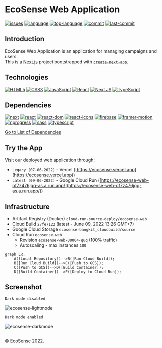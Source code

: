 # EcoSense Web Application
[![issues](https://img.shields.io/github/issues/EcoSenseID/EcoSense-Webapp)](https://github.com/EcoSenseID/EcoSense-Webapp/issues)
[![language](https://img.shields.io/github/languages/count/EcoSenseID/EcoSense-Webapp)](https://github.com/EcoSenseID/EcoSense-Webapp/search?l=typescript)
[![top-language](https://img.shields.io/github/languages/top/EcoSenseID/EcoSense-Webapp)](https://github.com/EcoSenseID/EcoSense-Webapp/search?l=typescript)
[![commit](https://img.shields.io/github/commit-activity/m/EcoSenseID/EcoSense-Webapp)](https://github.com/EcoSenseID/EcoSense-Webapp/commits/main)
[![last-commit](https://img.shields.io/github/last-commit/EcoSenseID/EcoSense-Webapp)](https://github.com/EcoSenseID/EcoSense-Webapp/commits/main)

## Introduction
EcoSense Web Application is an application for managing campaigns and users.\
This is a [Next.js](https://nextjs.org/) project bootstrapped with [`create-next-app`](https://github.com/vercel/next.js/tree/canary/packages/create-next-app).

## Technologies
[![HTML5](https://img.shields.io/badge/-HTML5-black?style=for-the-badge&logo=html5&logoColor=orange)](https://github.com/EcoSenseID?tab=repositories&language=html)
[![CSS3](https://img.shields.io/badge/-CSS3-black?style=for-the-badge&logo=css3&logoColor=blue)](https://github.com/EcoSenseID?tab=repositories&language=css)
[![JavaScript](https://img.shields.io/badge/-JavaScript-black?style=for-the-badge&logo=javascript)](https://github.com/EcoSenseID?tab=repositories&language=javascript)
[![React](https://img.shields.io/badge/-React-black?style=for-the-badge&logo=react)](https://github.com/EcoSenseID?tab=repositories&language=javascript)
[![Next JS](https://img.shields.io/badge/Next-black?style=for-the-badge&logo=next.js&logoColor=white)](https://github.com/EcoSenseID?tab=repositories)
[![TypeScript](https://img.shields.io/badge/typescript-black?style=for-the-badge&logo=typescript&logoColor=%23007ACC)](https://github.com/EcoSenseID?tab=repositories&language=typescript)

## Dependencies
[![next](https://img.shields.io/github/package-json/dependency-version/EcoSenseID/EcoSense-Webapp/next)](https://www.npmjs.com/package/next)
[![react](https://img.shields.io/github/package-json/dependency-version/EcoSenseID/EcoSense-Webapp/react)](https://www.npmjs.com/package/react)
[![react-dom](https://img.shields.io/github/package-json/dependency-version/EcoSenseID/EcoSense-Webapp/react-dom)](https://www.npmjs.com/package/react-dom)
[![react-icons](https://img.shields.io/github/package-json/dependency-version/EcoSenseID/EcoSense-Webapp/react-icons)](https://www.npmjs.com/package/react-icons)
[![firebase](https://img.shields.io/github/package-json/dependency-version/EcoSenseID/EcoSense-Webapp/firebase)](https://www.npmjs.com/package/firebase)
[![framer-motion](https://img.shields.io/github/package-json/dependency-version/EcoSenseID/EcoSense-Webapp/framer-motion)](https://www.npmjs.com/package/framer-motion)
[![nprogress](https://img.shields.io/github/package-json/dependency-version/EcoSenseID/EcoSense-Webapp/nprogress)](https://www.npmjs.com/package/nprogress)
[![sass](https://img.shields.io/github/package-json/dependency-version/EcoSenseID/EcoSense-Webapp/sass)](https://www.npmjs.com/package/sass)
[![typescript](https://img.shields.io/github/package-json/dependency-version/EcoSenseID/EcoSense-Webapp/typescript)](https://www.npmjs.com/package/typescript)

[Go to List of Dependencies](https://github.com/EcoSenseID/EcoSense-Webapp/network/dependencies)

## Try the App
Visit our deployed web application through:
- `Legacy (07-06-2022)` - Vercel ([https://ecosense.vercel.app](https://ecosense.vercel.app))
- `Latest (09-06-2022)` - Google Cloud Run ([https://ecosense-web-of7z476jgq-as.a.run.app/](https://ecosense-web-of7z476jgq-as.a.run.app/))

## Infrastructure
- Artifact Registry (Docker) `cloud-run-source-deploy/ecosense-web`
- Cloud Build `27fe7122` (latest - June 09, 2022 13:26 GMT+7)
- Google Cloud Storage `ecosense-bangkit_cloudbuild/source`
- Cloud Run `ecosense-web`
  - Revision `ecosense-web-00004-quq` (100% traffic)
  - Autoscaling - max instances `100`

```mermaid
graph LR;
    A([Local Repository])-->B([Run Cloud Build]);
    B([Run Cloud Build])-->C([Push to GCS]);
    C([Push to GCS])-->D([Build Container]);
    D([Build Container])-->E([Deploy to Cloud Run]);
```

## Screenshot
`Dark mode disabled`

![ecosense-lightmode](https://user-images.githubusercontent.com/60643640/172697726-e55c0f69-c945-4079-83b9-bcc7fa5fe9a6.png)

`Dark mode enabled`

![ecosense-darkmode](https://user-images.githubusercontent.com/60643640/172697741-ce6de6d1-ec7a-4cd9-9edf-b2e78b9a47fe.png)

## 
&#169; EcoSense 2022.